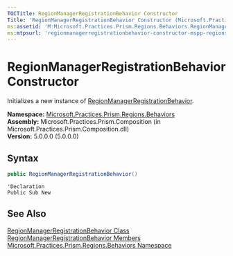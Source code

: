 ```yaml
---
TOCTitle: RegionManagerRegistrationBehavior Constructor
Title: 'RegionManagerRegistrationBehavior Constructor (Microsoft.Practices.Prism.Regions.Behaviors)'
ms:assetid: 'M:Microsoft.Practices.Prism.Regions.Behaviors.RegionManagerRegistrationBehavior.\#ctor'
ms:mtpsurl: 'regionmanagerregistrationbehavior-constructor-mspp-regions-behaviors.md'
---
```


# RegionManagerRegistrationBehavior Constructor

Initializes a new instance of [RegionManagerRegistrationBehavior](/patterns-practices/reference/regionmanagerregistrationbehavior-class-mspp-regions-behaviors).

**Namespace:** [Microsoft.Practices.Prism.Regions.Behaviors](/patterns-practices/reference/mspp-regions-behaviors-namespace)  
**Assembly:** Microsoft.Practices.Prism.Composition (in Microsoft.Practices.Prism.Composition.dll)  
**Version:** 5.0.0.0 (5.0.0.0)

## Syntax

```C#
public RegionManagerRegistrationBehavior()
```

```VB
'Declaration
Public Sub New
```

## See Also

[RegionManagerRegistrationBehavior Class](/patterns-practices/reference/regionmanagerregistrationbehavior-class-mspp-regions-behaviors)  
[RegionManagerRegistrationBehavior Members](/patterns-practices/reference/regionmanagerregistrationbehavior-members-mspp-regions-behaviors)  
[Microsoft.Practices.Prism.Regions.Behaviors Namespace](/patterns-practices/reference/mspp-regions-behaviors-namespace)  